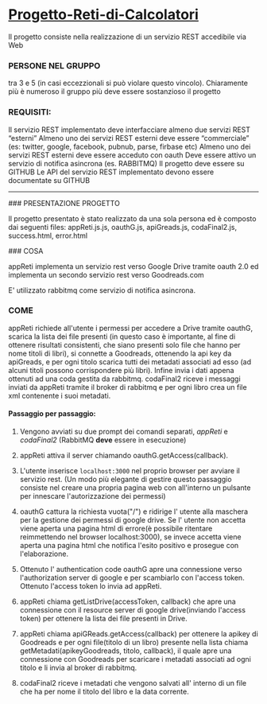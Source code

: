 # [Progetto-Reti-di-Calcolatori](https://github.com/LMeucci/Progetto-Reti-di-Calcolatori)

Il progetto consiste nella realizzazione di un servizio REST accedibile via Web

### PERSONE NEL GRUPPO
tra 3 e 5 (in casi eccezzionali si può violare questo vincolo). Chiaramente più è numeroso il gruppo più deve essere sostanzioso il progetto

### REQUISITI:
Il servizio REST implementato deve interfacciare almeno due servizi REST “esterni”
Almeno uno dei servizi REST esterni deve essere “commerciale” (es: twitter, google, facebook, pubnub, parse, firbase etc)
Almeno uno dei servizi REST esterni deve essere acceduto con oauth
Deve essere attivo un servizio di notifica asincrona (es. RABBITMQ)
Il progetto deve essere su GITHUB
Le API del servizio REST implementato devono essere documentate su GITHUB

------------------------------------------------------------------------------------------------------------------------------

### PRESENTAZIONE PROGETTO

Il progetto presentato è stato realizzato da una sola persona ed è composto dai seguenti files:
appReti.js.js, oauthG.js, apiGreads.js, codaFinal2.js, success.html, error.html


### COSA

appReti implementa un servizio rest verso Google Drive tramite oauth 2.0 ed implementa un secondo servizio rest verso Goodreads.com

E' utilizzato rabbitmq come servizio di notifica asincrona.


### COME

appReti richiede all'utente i permessi per accedere a Drive tramite oauthG, scarica la lista dei file presenti
(in questo caso è importante, al fine di ottenere risultati consistenti, che siano presenti solo file che hanno per nome titoli di libri),
si connette a Goodreads, ottenendo la api key da apiGreads, e per ogni titolo scarica tutti dei metadati associati ad esso
(ad alcuni titoli possono corrispondere più libri).
Infine invia i dati appena ottenuti ad una coda gestita da rabbitmq.
codaFinal2 riceve i messaggi inviati da appReti tramite il broker di rabbitmq e per ogni libro crea un file xml contenente i suoi metadati.


#### Passaggio per passaggio:
1. Vengono avviati su due prompt dei comandi separati, *appReti* e *codaFinal2* (RabbitMQ **deve** essere in esecuzione)

2. appReti attiva il server chiamando oauthG.getAccess(callback).

3. L'utente inserisce `localhost:3000` nel proprio browser per avviare il servizio rest.
	(Un modo più elegante di gestire questo passaggio consiste nel creare una propria pagina web con all'interno un pulsante per innescare l'autorizzazione dei permessi)

4. oauthG cattura la richiesta vuota("/") e ridirige l' utente alla maschera per la gestione dei permessi di google drive. Se l' utente non accetta viene aperta una pagina html di errore(è possibile ritentare reimmettendo nel browser localhost:3000), se invece accetta viene aperta  una pagina html che notifica l'esito positivo e prosegue con l'elaborazione.

5. Ottenuto l' authentication code oauthG apre una connessione verso l'authorization server di google e per scambiarlo con l'access token. Ottenuto l'access token lo invia ad appReti.

6. appReti chiama getListDrive(accessToken, callback) che apre una connessione con il resource server di google drive(inviando l'access token) per ottenere la lista dei file presenti in Drive.

7. appReti chiama apiGReads.getAccess(callback) per ottenere la apikey di Goodreads e per ogni file(titolo di un libro) presente nella lista chiama getMetadati(apikeyGoodreads, titolo, callback), il quale apre una connessione con Goodreads per scaricare i metadati associati ad ogni titolo e li invia al broker di rabbitmq.

8. codaFinal2 riceve i metadati che vengono salvati all' interno di un file che ha per nome il titolo del libro e la data corrente.

